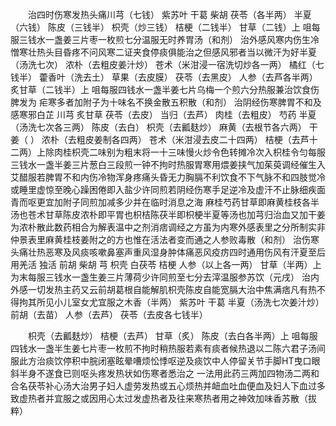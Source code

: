 <!-- { "loadSidebar": true } -->
　　治四时伤寒发热头痛川芎（七钱） 紫苏叶 干葛 柴胡 茯苓（各半两） 半夏（六钱） 陈皮（三钱半） 枳壳（炒三钱） 桔梗（二钱半） 甘草（二钱）上 咀每服三钱水一盏姜三片枣一枚煎七分温服无时养胃汤（和剂） 治外感风寒内伤生冷憎寒壮热头目昏疼不问风寒二证夹食停痰俱能治之但感风邪者当以微汗为好半夏（汤洗七次） 浓朴（去粗皮姜汁炒） 苍术（米泔浸一宿洗切炒各一两） 橘红（七钱半） 藿香叶（洗去土） 草果（去皮膜） 茯苓（去黑皮） 人参（去芦各半两） 炙甘草（二钱半）上 咀每服四钱水一盏半姜七片乌梅一个煎六分热服兼治饮食伤脾发为 疟寒多者加附子为十味名不换金散五积散（和剂） 治阴经伤寒脾胃不和及感寒邪白芷 川芎 炙甘草 茯苓（去皮） 当归（去芦） 肉桂（去粗皮） 芍药 半夏（汤洗七次各三两） 陈皮（去白） 枳壳（去瓤麸炒） 麻黄（去根节各六两） 干姜（ ） 浓朴（去粗皮姜制各四两） 苍术（米泔浸去皮二十四两） 桔梗（去芦十二两）上除肉桂枳壳二味别为粗末将一十三味慢火炒令色转摊冷次入枳桂令匀每服三钱水一盏半姜三片葱白三段煎一钟不拘时热服胃寒用煨姜挟气加茱萸调经催生入艾醋服若脾胃不和内伤冷物浑身疼痛头昏无力胸膈不利饮食不下气脉不和四肢觉冷或睡里虚惊至晚心躁困倦即入盐少许同煎若阴经伤寒手足逆冷及虚汗不止脉细疾面青而呕更宜加附子同煎加减多少并在临时消息之海 麻桂芍药甘草即麻黄桂枝各半汤也苍术甘草陈皮浓朴即平胃也枳桔陈茯半即枳梗半夏等汤也加芎归治血又加干姜为浓朴散此数药相合为解表温中之剂消痞调经之方虽为内寒外感表里之分所制实非仲景表里麻黄桂枝姜附之的方也惟在活法者变而通之人参败毒散（和剂） 治伤寒头痛壮热恶寒及风痰咳嗽鼻塞声重风湿身肿体痛恶风疫疠四时通用伤风有汗夏至后用羌活 独活 前胡 柴胡 芎 枳壳 白茯苓 桔梗 人参（以上各一两） 甘草（半两）上为末每服三钱水一盏生姜三片薄荷少许同煎至七分去滓温服参苏饮（元戌） 治内外感一切发热主药又云前胡葛根自能解肌枳壳陈皮自能宽膈大治中焦满痞凡有热不得拘其所见小儿室女尤宜服之木香（半两） 紫苏叶 干葛 半夏（汤洗七次姜汁炒） 前胡（去苗） 人参（去芦） 茯苓（去皮各七钱半）

　　枳壳（去瓤麸炒） 桔梗（去芦） 甘草（炙） 陈皮（去白各半两）上 咀每服四钱水一盏半生姜七片枣一枚煎不拘时稍热服若素有痰者候热退以二陈六君子汤间服此方治痰饮停积中脘闭塞眩晕嘈烦忪悸呕逆及痰饮中人停留关节手脚HT曳口眼 斜半身不遂食已则呕头疼发热状如伤寒者悉治之 一法用此药三两加四物汤二两和合名茯苓补心汤大治男子妇人虚劳发热或五心烦热并衄血吐血便血及妇人下血过多致虚热者并宜服之或因用心太过发虚热者及往来寒热者用之神效加味香苏散（拔粹）

